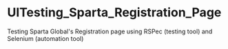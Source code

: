 # UITesting_Sparta_Registration_Page
Testing Sparta Global's Registration page using RSPec (testing tool) and Selenium (automation tool)
